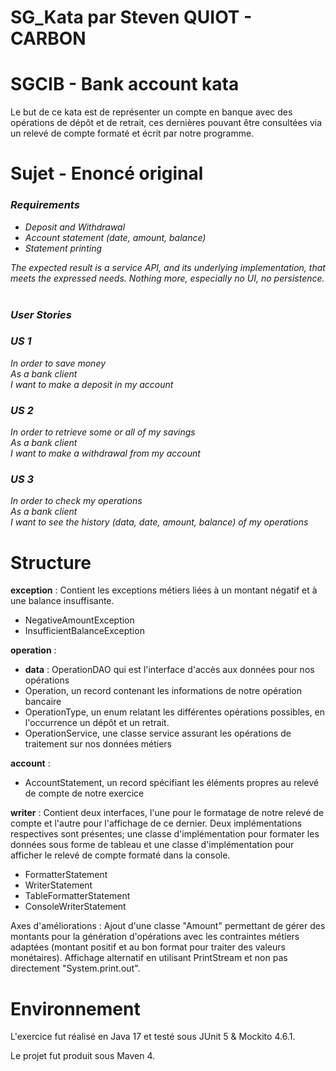 # SG_Kata par Steven QUIOT - CARBON
# SGCIB - Bank account kata
Le but de ce kata est de représenter un compte en banque avec des opérations de dépôt et de retrait, ces dernières pouvant être consultées via un relevé de compte formaté et écrit par notre programme.
​
# Sujet - Enoncé original


### <i>Requirements
- Deposit and Withdrawal
- Account statement (date, amount, balance)
- Statement printing
​

The expected result is a service API, and its underlying implementation, that meets the expressed needs.
Nothing more, especially no UI, no persistence.
​
### User Stories
### US 1
In order to save money  
As a bank client  
I want to make a deposit in my account
​
### US 2 
In order to retrieve some or all of my savings  
As a bank client  
I want to make a withdrawal from my account
​
### US 3
In order to check my operations  
As a bank client  
I want to see the history (data, date, amount, balance) of my operations
</i>
# Structure
    
<b>exception</b> : Contient les exceptions métiers liées à un montant négatif et à une balance insuffisante.
- NegativeAmountException
- InsufficientBalanceException
    
<b>operation</b> : 
- <b>data</b> : OperationDAO qui est l'interface d'accès aux données pour nos opérations
- Operation, un record contenant les informations de notre opération bancaire
- OperationType, un enum relatant les différentes opérations possibles, en l'occurrence un dépôt et un retrait.
- OperationService, une classe service assurant les opérations de traitement sur nos données métiers
    
<b>account</b> : 
- AccountStatement, un record spécifiant les éléments propres au relevé de compte de notre exercice

<b>writer</b> : Contient deux interfaces, l'une pour le formatage de notre relevé de compte et l'autre pour l'affichage de ce dernier. Deux implémentations respectives sont présentes; une classe d'implémentation pour formater les données sous forme de tableau et une classe d'implémentation pour afficher le relevé de compte formaté dans la console.
- FormatterStatement
- WriterStatement
- TableFormatterStatement
- ConsoleWriterStatement


Axes d'améliorations : Ajout d'une classe "Amount" permettant de gérer des montants pour la génération d'opérations avec les contraintes métiers adaptées (montant positif et au bon format pour traiter des valeurs monétaires). Affichage alternatif en utilisant PrintStream et non pas directement "System.print.out".

 # Environnement
  
L'exercice fut réalisé en Java 17 et testé sous JUnit 5 & Mockito 4.6.1.
  
Le projet fut produit sous Maven 4.
